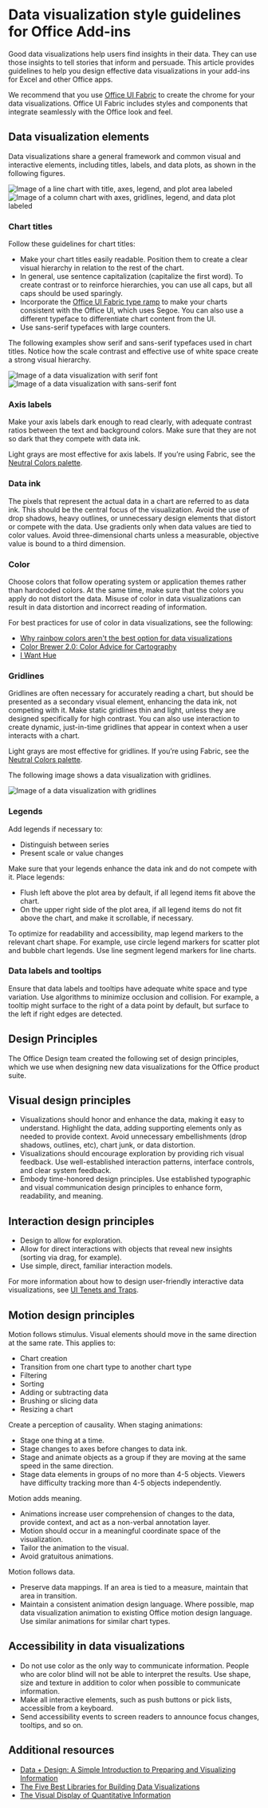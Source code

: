 
# Data visualization style guidelines for Office Add-ins

Good data visualizations help users find insights in their data. They can use those insights to tell stories that inform and persuade. This article provides guidelines to help you design effective data visualizations in your add-ins for Excel and other Office apps.

We recommend that you use [Office UI Fabric](http://dev.office.com/fabric) to create the chrome for your data visualizations. Office UI Fabric includes styles and components that integrate seamlessly with the Office look and feel. 

<!--The following figure shows a data visualization in an add-in that uses Fabric.

![Image of a data visualization with Fabric elements applied**](../../images/fabric-data-visualization.png) 

-->

## Data visualization elements

Data visualizations share a general framework and common visual and interactive elements, including titles, labels, and data plots, as shown in the following figures.

![Image of a line chart with title, axes, legend, and plot area labeled](../../images/data_visualization_line_chart.png)
![Image of a column chart with axes, gridlines, legend, and data plot labeled](../../images/data_visualization_column_chart.png)

### Chart titles

Follow these guidelines for chart titles:

- Make your chart titles easily readable. Position them to create a clear visual hierarchy in relation to the rest of the chart.
- In general, use sentence capitalization (capitalize the first word). To create contrast or to reinforce hierarchies, you can use all caps, but all caps should be used sparingly.
- Incorporate the [Office UI Fabric type ramp](http://dev.office.com/fabric/styles#typography) to make your charts consistent with the Office UI, which uses Segoe. You can also use a different typeface to differentiate chart content from the UI.
- Use sans-serif typefaces with large counters.

The following examples show serif and sans-serif typefaces used in chart titles. Notice how the scale contrast and effective use of white space create a strong visual hierarchy.

![Image of a data visualization with serif font](../../images/data_visualization_serif.png)
![Image of a data visualization with sans-serif font](../../images/data_visualization_san_serif.png)

### Axis labels

Make your axis labels dark enough to read clearly, with adequate contrast ratios between the text and background colors. Make sure that they are not so dark that they compete with data ink.

Light grays are most effective for axis labels. If you’re using Fabric, see the [Neutral Colors palette](http://dev.office.com/fabric/styles#colors).

### Data ink

The pixels that represent the actual data in a chart are referred to as data ink. This should be the central focus of the visualization. Avoid the use of drop shadows, heavy outlines, or unnecessary design elements that distort or compete with the data. Use gradients only when data values are tied to color values. Avoid three-dimensional charts unless a measurable, objective value is bound to a third dimension.

### Color

Choose colors that follow operating system or application themes rather than hardcoded colors. At the same time, make sure that the colors you apply do not distort the data. Misuse of color in data visualizations can result in data distortion and incorrect reading of information.

For best practices for use of color in data visualizations, see the following:


- [Why rainbow colors aren't the best option for data visualizations](http://www.poynter.org/2013/why-rainbow-colors-arent-always-the-best-options-for-data-visualizations/224413/)
- [Color Brewer 2.0: Color Advice for Cartography](http://colorbrewer2.org/)
- [I Want Hue](http://tools.medialab.sciences-po.fr/iwanthue/)

### Gridlines

Gridlines are often necessary for accurately reading a chart, but should be presented as a secondary visual element, enhancing the data ink, not competing with it. Make static gridlines thin and light, unless they are designed specifically for high contrast. You can also use interaction to create dynamic, just-in-time gridlines that appear in context when a user interacts with a chart.

Light grays are most effective for gridlines. If you’re using Fabric, see the [Neutral Colors palette](http://dev.office.com/fabric/styles#color).

The following image shows a data visualization with gridlines.

![Image of a data visualization with gridlines](../../images/data_visualization_gridlines.png)

### Legends

Add legends if necessary to:

- Distinguish between series
- Present scale or value changes

Make sure that your legends enhance the data ink and do not compete with it. Place legends:


- Flush left above the plot area by default, if all legend items fit above the chart.
- On the upper right side of the plot area, if all legend items do not fit above the chart, and make it scrollable, if necessary.

To optimize for readability and accessibility, map legend markers to the relevant chart shape. For example, use circle legend markers for scatter plot and bubble chart legends. Use line segment legend markers for line charts.

### Data labels and tooltips

Ensure that data labels and tooltips have adequate white space and type variation. Use algorithms to minimize occlusion and collision. For example, a tooltip might surface to the right of a data point by default, but surface to the left if right edges are detected.

## Design Principles

The Office Design team created the following set of design principles, which we use when designing new data visualizations for the Office product suite.

## Visual design principles


- Visualizations should honor and enhance the data, making it easy to understand. Highlight the data, adding supporting elements only as needed to provide context. Avoid unnecessary embellishments (drop shadows, outlines, etc), chart junk, or data distortion.
- Visualizations should encourage exploration by providing rich visual feedback. Use well-established interaction patterns, interface controls, and clear system feedback.
- Embody time-honored design principles. Use established typographic and visual communication design principles to enhance form, readability, and meaning.

## Interaction design principles

- Design to allow for exploration.
- Allow for direct interactions with objects that reveal new insights (sorting via drag, for example).
- Use simple, direct, familiar interaction models.

For more information about how to design user-friendly interactive data visualizations, see [UI Tenets and Traps](http://uitraps.com/).

## Motion design principles

Motion follows stimulus. Visual elements should move in the same direction at the same rate. This applies to:


- Chart creation
- Transition from one chart type to another chart type
- Filtering
- Sorting
- Adding or subtracting data
- Brushing or slicing data
- Resizing a chart

Create a perception of causality. When staging animations:


- Stage one thing at a time. 
- Stage changes to axes before changes to data ink.
- Stage and animate objects as a group if they are moving at the same speed in the same direction.
- Stage data elements in groups of no more than 4-5 objects. Viewers have difficulty tracking more than 4-5 objects independently.

Motion adds meaning.


- Animations increase user comprehension of changes to the data, provide context, and act as a non-verbal annotation layer.
- Motion should occur in a meaningful coordinate space of the visualization.
- Tailor the animation to the visual. 
- Avoid gratuitous animations.

Motion follows data.

- Preserve data mappings. If an area is tied to a measure, maintain that area in transition.
- Maintain a consistent animation design language. Where possible, map data visualization animation to existing Office motion design language. Use similar animations for similar chart types.

## Accessibility in data visualizations

- Do not use color as the only way to communicate information. People who are color blind will not be able to interpret the results. Use shape, size and texture in addition to color when possible to communicate information.
- Make all interactive elements, such as push buttons or pick lists, accessible from a keyboard.
- Send accessibility events to screen readers to announce focus changes, tooltips, and so on.

## Additional resources 

- [Data + Design: A Simple Introduction to Preparing and Visualizing Information](https://infoactive.co/data-design)
- [The Five Best Libraries for Building Data Visualizations](http://www.fastcompany.com/3029760/the-five-best-libraries-for-building-data-vizualizations)
- [The Visual Display of Quantitative Information](https://www.edwardtufte.com/tufte/books_vdqi)
